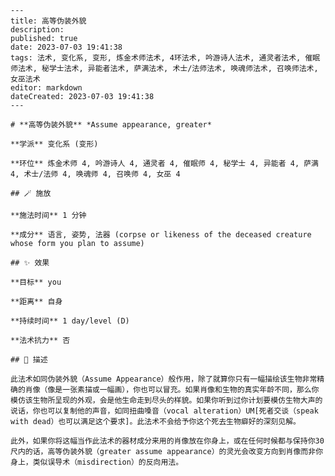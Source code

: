 
    ---
    title: 高等伪装外貌
    description: 
    published: true
    date: 2023-07-03 19:41:38
    tags: 法术, 变化系, 变形, 炼金术师法术, 4环法术, 吟游诗人法术, 通灵者法术, 催眠师法术, 秘学士法术, 异能者法术, 萨满法术, 术士/法师法术, 唤魂师法术, 召唤师法术, 女巫法术
    editor: markdown
    dateCreated: 2023-07-03 19:41:38
    ---

    # **高等伪装外貌** *Assume appearance, greater*

    **学派** 变化系 (变形) 

    **环位** 炼金术师 4, 吟游诗人 4, 通灵者 4, 催眠师 4, 秘学士 4, 异能者 4, 萨满 4, 术士/法师 4, 唤魂师 4, 召唤师 4, 女巫 4

    ## 🪄 施放

    **施法时间** 1 分钟

    **成分** 语言, 姿势, 法器 (corpse or likeness of the deceased creature whose form you plan to assume)

    ## ✨ 效果 

    **目标** you 

    **距离** 自身  

    **持续时间** 1 day/level (D) 

    **法术抗力** 否

    ## 📖 描述

    此法术如同伪装外貌（Assume Appearance）般作用，除了就算你只有一幅描绘该生物非常精确的肖像（像是一张素描或一幅画），你也可以冒充。如果肖像和生物的真实年龄不同，那么你模仿该生物所呈现的外观，会是他生命走到尽头的样貌。如果你听到过你计划要模仿生物大声的说话，你也可以复制他的声音，如同扭曲嗓音（vocal alteration）UM[死者交谈（speak with dead）也可以满足这个要求]。此法术不会给予你这个死去生物癖好的深刻见解。

    此外，如果你将这幅当作此法术的器材成分来用的肖像放在你身上，或在任何时候都与保持你30尺内的话，高等伪装外貌（greater assume appearance）的灵光会改变方向到肖像而非你身上，类似误导术（misdirection）的反向用法。
    